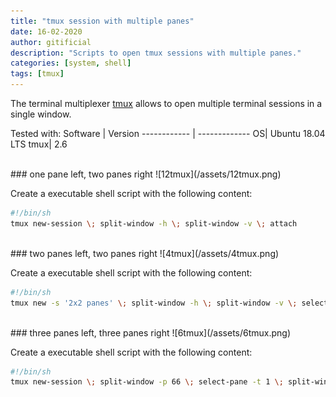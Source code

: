 ```yaml
---
title: "tmux session with multiple panes"
date: 16-02-2020
author: gitificial
description: "Scripts to open tmux sessions with multiple panes."
categories: [system, shell]
tags: [tmux]
---
```


The terminal multiplexer [tmux](https://tmux.github.io) allows to open multiple terminal sessions in a single window. 

Tested with:
Software     | Version
------------ | -------------
OS| Ubuntu 18.04 LTS
tmux| 2.6

<br/>
### one pane left, two panes right
![12tmux](/assets/12tmux.png)

Create a executable shell script with the following content:
```bash
#!/bin/sh
tmux new-session \; split-window -h \; split-window -v \; attach
```

<br/>
### two panes left, two panes right
![4tmux](/assets/4tmux.png)

Create a executable shell script with the following content:
```bash
#!/bin/sh
tmux new -s '2x2 panes' \; split-window -h \; split-window -v \; select-pane -t 0 \; split-window -v \; attach
```


<br/>
### three panes left, three panes right
![6tmux](/assets/6tmux.png)

Create a executable shell script with the following content:
```bash
#!/bin/sh
tmux new-session \; split-window -p 66 \; select-pane -t 1 \; split-window -v \; select-pane -t 0 \; split-window -h \; select-pane -t 2 \; split-window -h \; select-pane -t 4 \; split-window -h \; select-pane -t 0
```
